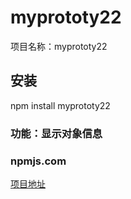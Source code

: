 # myprototy22
项目名称：myprototy22

## 安装
npm install myprototy22

### 功能：显示对象信息

### npmjs.com
[项目地址](https://www.npmjs.com/package/myprototy22)
